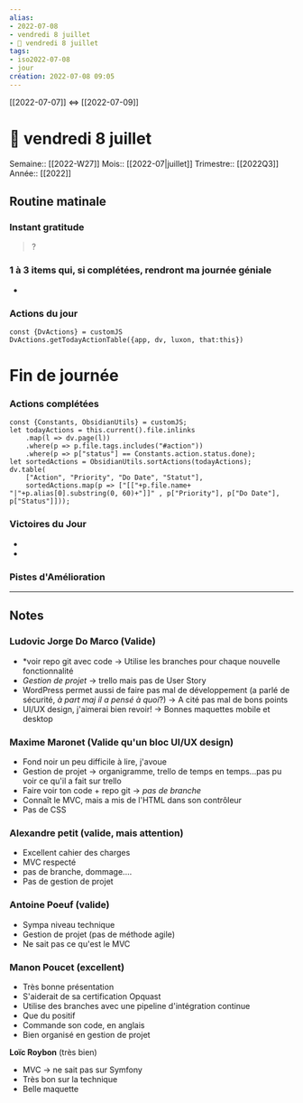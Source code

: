 ```yaml
---
alias:
- 2022-07-08
- vendredi 8 juillet
- 🌄 vendredi 8 juillet
tags:
- iso2022-07-08
- jour
création: 2022-07-08 09:05
---
```

[[2022-07-07]] <=> [[2022-07-09]]

# 🌄 vendredi 8 juillet
Semaine:: [[2022-W27]]
Mois:: [[2022-07|juillet]]
Trimestre:: [[2022Q3]]
Année:: [[2022]]

## Routine matinale

### Instant gratitude
> ?

### 1 à 3 items qui, si complétées, rendront ma journée géniale
- 

### Actions du jour
 ```dataviewjs
const {DvActions} = customJS
DvActions.getTodayActionTable({app, dv, luxon, that:this})
```



# Fin de journée
### Actions complétées

```dataviewjs
const {Constants, ObsidianUtils} = customJS;
let todayActions = this.current().file.inlinks
    .map(l => dv.page(l))
    .where(p => p.file.tags.includes("#action"))
    .where(p => p["status"] == Constants.action.status.done);
let sortedActions = ObsidianUtils.sortActions(todayActions);
dv.table(
	["Action", "Priority", "Do Date", "Statut"],
    sortedActions.map(p => ["[["+p.file.name+ "|"+p.alias[0].substring(0, 60)+"]]" , p["Priority"], p["Do Date"], p["Status"]]));
```

### Victoires du Jour
-
-

### Pistes d'Amélioration



---

## Notes


### Ludovic Jorge Do Marco (Valide)
- *voir repo git avec code -> Utilise les branches pour chaque nouvelle fonctionnalité
- *Gestion de projet* -> trello mais pas de User Story
- WordPress permet aussi de faire pas mal de développement (a parlé de sécurité, *à part maj il a pensé à quoi*?) -> A cité pas mal de bons points
- UI/UX design, j'aimerai bien revoir! -> Bonnes maquettes mobile et desktop

### Maxime Maronet (Valide qu'un bloc UI/UX design)
- Fond noir un peu difficile à lire, j'avoue
- Gestion de projet -> organigramme, trello de temps en temps...pas pu voir ce qu'il a fait sur trello
- Faire voir ton code + repo git -> *pas de branche*
- Connaît le MVC, mais a mis de l'HTML dans son contrôleur
- Pas de CSS

### Alexandre petit (valide, mais attention)
- Excellent cahier des charges
- MVC respecté
- pas de branche, dommage....
- Pas de gestion de projet

### Antoine Poeuf (valide)
- Sympa niveau technique
- Gestion de projet (pas de méthode agile)
- Ne sait pas ce qu'est le MVC


### Manon Poucet (excellent)
- Très bonne présentation
- S'aiderait de sa certification Opquast
- Utilise des branches avec une pipeline d'intégration continue
- Que du positif
- Commande son code, en anglais
- Bien organisé en gestion de projet

**Loïc Roybon** (très bien)
- MVC -> ne sait pas sur Symfony
- Très bon sur la technique
- Belle maquette